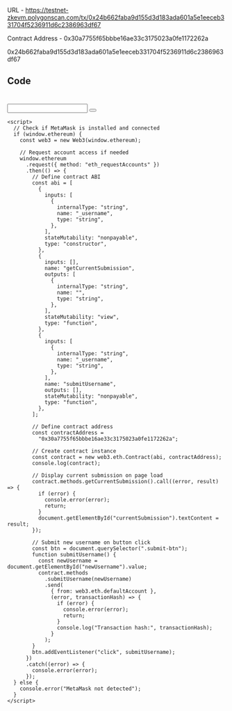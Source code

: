 
URL - https://testnet-zkevm.polygonscan.com/tx/0x24b662faba9d155d3d183ada601a5e1eeceb331704f5236911d6c2386963df67

Contract Address - 0x30a7755f65bbbe16ae33c3175023a0fe1172262a

0x24b662faba9d155d3d183ada601a5e1eeceb331704f5236911d6c2386963df67




## Code

<!DOCTYPE html>
<html>
  <head>
  </head>
  <body>
    <h1></h1>
    <p><span id="currentSubmission"></span></p>
    <label for="newUsername"></label>
    <input type="text" id="newUsername" />
    <button class="submit-btn"></button>

    <script>
      // Check if MetaMask is installed and connected
      if (window.ethereum) {
        const web3 = new Web3(window.ethereum);

        // Request account access if needed
        window.ethereum
          .request({ method: "eth_requestAccounts" })
          .then(() => {
            // Define contract ABI
            const abi = [
              {
                inputs: [
                  {
                    internalType: "string",
                    name: "_username",
                    type: "string",
                  },
                ],
                stateMutability: "nonpayable",
                type: "constructor",
              },
              {
                inputs: [],
                name: "getCurrentSubmission",
                outputs: [
                  {
                    internalType: "string",
                    name: "",
                    type: "string",
                  },
                ],
                stateMutability: "view",
                type: "function",
              },
              {
                inputs: [
                  {
                    internalType: "string",
                    name: "_username",
                    type: "string",
                  },
                ],
                name: "submitUsername",
                outputs: [],
                stateMutability: "nonpayable",
                type: "function",
              },
            ];

            // Define contract address
            const contractAddress =
              "0x30a7755f65bbbe16ae33c3175023a0fe1172262a";

            // Create contract instance
            const contract = new web3.eth.Contract(abi, contractAddress);
            console.log(contract);

            // Display current submission on page load
            contract.methods.getCurrentSubmission().call((error, result) => {
              if (error) {
                console.error(error);
                return;
              }
              document.getElementById("currentSubmission").textContent = result;
            });

            // Submit new username on button click
            const btn = document.querySelector(".submit-btn");
            function submitUsername() {
              const newUsername = document.getElementById("newUsername").value;
              contract.methods
                .submitUsername(newUsername)
                .send(
                  { from: web3.eth.defaultAccount },
                  (error, transactionHash) => {
                    if (error) {
                      console.error(error);
                      return;
                    }
                    console.log("Transaction hash:", transactionHash);
                  }
                );
            }
            btn.addEventListener("click", submitUsername);
          })
          .catch((error) => {
            console.error(error);
          });
      } else {
        console.error("MetaMask not detected");
      }
    </script>
  </body>
</html>
